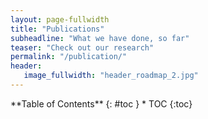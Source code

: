 ```yaml
---
layout: page-fullwidth
title: "Publications"
subheadline: "What we have done, so far"
teaser: "Check out our research"
permalink: "/publication/"
header:
   image_fullwidth: "header_roadmap_2.jpg"
---
```



<div class="row">
<div class="medium-4 medium-push-8 columns" markdown="1">
<div class="panel radius" markdown="1">
**Table of Contents**
{: #toc }
*  TOC
{:toc}
</div>
</div><!-- /.medium-4.columns -->


